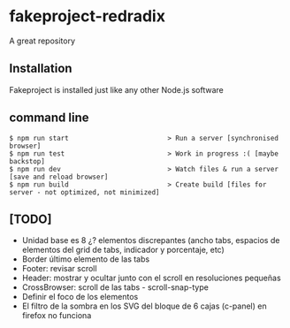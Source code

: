 # fakeproject-redradix

A great repository

## Installation

Fakeproject is installed just like any other Node.js software

## command line

```
$ npm run start                         > Run a server [synchronised browser]
$ npm run test                          > Work in progress :( [maybe backstop]
$ npm run dev                           > Watch files & run a server [save and reload browser]
$ npm run build                         > Create build [files for server - not optimized, not minimized]
```

## [TODO]
* Unidad base es 8 ¿? elementos discrepantes (ancho tabs, espacios de elementos del grid de tabs, indicador y porcentaje, etc) 
* Border último elemento de las tabs 
* Footer: revisar scroll 
* Header: mostrar y ocultar junto con el scroll en resoluciones pequeñas
* CrossBrowser: scroll de las tabs - scroll-snap-type
* Definir el foco de los elementos
* El filtro de la sombra en los SVG del bloque de 6 cajas (c-panel) en firefox no funciona

